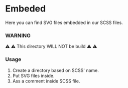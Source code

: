 Embeded
=======

Here you can find SVG files embedded in our SCSS files.

### WARNING
:warning: :warning: This directory WILL NOT be build :warning: :warning:

### Usage
1. Create a directory based on SCSS' name.
2. Put SVG files inside.
3. Ass a comment inside SCSS file.
